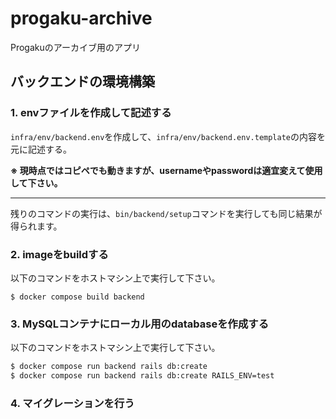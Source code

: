 # progaku-archive
Progakuのアーカイブ用のアプリ

## バックエンドの環境構築
### 1. envファイルを作成して記述する
`infra/env/backend.env`を作成して、`infra/env/backend.env.template`の内容を元に記述する。

**※ 現時点ではコピペでも動きますが、usernameやpasswordは適宜変えて使用して下さい。**

---

残りのコマンドの実行は、`bin/backend/setup`コマンドを実行しても同じ結果が得られます。
### 2. imageをbuildする
以下のコマンドをホストマシン上で実行して下さい。
```
$ docker compose build backend
```

### 3. MySQLコンテナにローカル用のdatabaseを作成する
以下のコマンドをホストマシン上で実行して下さい。
```bash
$ docker compose run backend rails db:create
$ docker compose run backend rails db:create RAILS_ENV=test
```

### 4. マイグレーションを行う
<!-- Ridgepoleを用いる予定 -->
